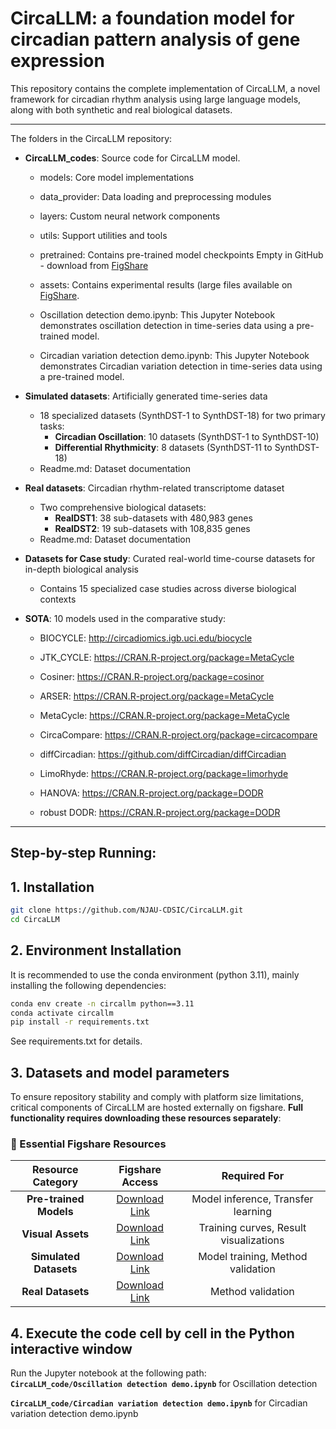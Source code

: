 # CircaLLM: a foundation model for circadian pattern analysis of gene expression

This repository contains the complete implementation of CircaLLM, a novel framework for circadian rhythm analysis using large language models, along with both synthetic and real biological datasets.

---

The folders in the CircaLLM repository:

- **CircaLLM_codes**: Source code for CircaLLM model.
  
  - models: Core model implementations
  
  - data_provider: Data loading and preprocessing modules
  
  - layers: Custom neural network components
  
  - utils: Support utilities and tools

  - pretrained: Contains pre-trained model checkpoints Empty in GitHub - download from [FigShare](https://doi.org/10.6084/m9.figshare.29322500)

  - assets: Contains experimental results (large files available on [FigShare](https://doi.org/10.6084/m9.figshare.29322500).
 
  - Oscillation detection demo.ipynb: This Jupyter Notebook demonstrates oscillation detection in time-series data using a pre-trained model.
 
  - Circadian variation detection demo.ipynb: This Jupyter Notebook demonstrates Circadian variation detection in time-series data using a pre-trained model.

- **Simulated datasets**: Artificially generated time-series data
  - 18 specialized datasets (SynthDST-1 to SynthDST-18) for two primary tasks:
    - **Circadian Oscillation**: 10 datasets (SynthDST-1 to SynthDST-10)
    - **Differential Rhythmicity**: 8 datasets (SynthDST-11 to SynthDST-18)
  - Readme.md: Dataset documentation

- **Real datasets**: Circadian rhythm-related transcriptome dataset
  - Two comprehensive biological datasets:
    - **RealDST1**: 38 sub-datasets with 480,983 genes
    - **RealDST2**: 19 sub-datasets with 108,835 genes
  - Readme.md: Dataset documentation
 
- **Datasets for Case study**: Curated real-world time-course datasets for in-depth biological analysis  
  - Contains 15 specialized case studies across diverse biological contexts
 
- **SOTA**: 10 models used in the comparative study:

  - BIOCYCLE: <http://circadiomics.igb.uci.edu/biocycle>

  - JTK_CYCLE: <https://CRAN.R-project.org/package=MetaCycle>

  - Cosiner: <https://CRAN.R-project.org/package=cosinor>

  - ARSER: <https://CRAN.R-project.org/package=MetaCycle>

  - MetaCycle: <https://CRAN.R-project.org/package=MetaCycle>

  - CircaCompare: <https://CRAN.R-project.org/package=circacompare>

  - diffCircadian: <https://github.com/diffCircadian/diffCircadian>

  - LimoRhyde: <https://CRAN.R-project.org/package=limorhyde>

  - HANOVA: <https://CRAN.R-project.org/package=DODR>

  - robust DODR: <https://CRAN.R-project.org/package=DODR>

---

## **Step-by-step Running:**

## 1. Installation

```bash
git clone https://github.com/NJAU-CDSIC/CircaLLM.git
cd CircaLLM
```

## 2. Environment Installation

It is recommended to use the conda environment (python 3.11), mainly installing the following dependencies:

```bash
conda env create -n circallm python==3.11
conda activate circallm
pip install -r requirements.txt
```

See requirements.txt for details.

## 3. Datasets and model parameters

To ensure repository stability and comply with platform size limitations, critical components of CircaLLM are hosted externally on figshare. **Full functionality requires downloading these resources separately**:

### 🔗 Essential Figshare Resources

| Resource Category | Figshare Access | Required For |
|:-----------------:|:---------------:|:------------:|
| **Pre-trained Models** | [Download Link](https://doi.org/10.6084/m9.figshare.29322500) | Model inference, Transfer learning |
| **Visual Assets** | [Download Link](https://doi.org/10.6084/m9.figshare.29322500) | Training curves, Result visualizations |
| **Simulated Datasets** | [Download Link](https://doi.org/10.6084/m9.figshare.29322500) | Model training, Method validation |
| **Real Datasets** | [Download Link](https://doi.org/10.6084/m9.figshare.29322500) |  Method validation |

## 4.  Execute the code cell by cell in the Python interactive window
  
Run the Jupyter notebook at the following path:  
**`CircaLLM_code/Oscillation detection demo.ipynb`** for Oscillation detection

**`CircaLLM_code/Circadian variation detection demo.ipynb`** for Circadian variation detection demo.ipynb
